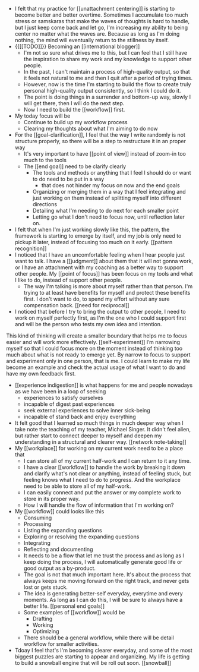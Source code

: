 - I felt that my practice for [[unattachment centering]] is starting to become better and better overtime. Sometimes I accumulate too much stress or samskaras that make the waves of thoughts is hard to handle, but I just keep come back and let go, I'm increasing my ability to being center no matter what the waves are. Because as long as I'm doing nothing, the mind will eventually return to the stillness by itself.
- {{[[TODO]]}} Becoming an [[international blogger]]
    - I'm not so sure what drives me to this, but I can feel that I still have the inspiration to share my work and my knowledge to support other people.
    - In the past, I can't maintain a process of high-quality output, so that it feels not natural to me and then I quit after a period of trying times.
    - However, now is the time I'm starting to build the flow to create truly personal high-quality output consistently, so I think I could do it.
    - The point is doing things in a surrender and bottom-up way, slowly I will get there, then I will do the next step. 
    - Now I need to build the [[workflow]] first.
- My today focus will be
    - Continue to build up my workflow process
    - Clearing my thoughts about what I'm aiming to do now
- For the [[goal-clarification]], I feel that the way I write randomly is not structure properly, so there will be a step to restructure it in an proper way
    - It's very important to have [[point of view]] instead of zoom-in too much to the tools 
    - The [[end goal]] need to be clarify clearly
        - The tools and methods or anything that I feel I should do or want to do need to be put in a way 
            - that does not hinder my focus on now and the end goals
        - Organizing or merging them in a way that I feel integrating and just working on them instead of splitting myself into different directions
        - Detailing what I'm needing to do next for each smaller point
        - Letting go what I don't need to focus now, until reflection later on.
- I felt that when I'm just working slowly like this, the pattern, the framework is starting to emerge by itself, and my job is only need to pickup it later, instead of focusing too much on it early. [[pattern recognition]]
- I noticed that I have an uncomfortable feeling when I hear people just want to talk. I have a [[judgment]] about them that it will not gonna work, or I have an attachment with my coaching as a better way to support other people. My [[point of focus]] has been focus on my tools and what I like to do, instead of support other people.
    - The way I'm talking is more about myself rather than that person. I'm trying to at least have benefits for myself and protect these benefits first. I don't want to do, to spend my effort without any sure compensation back. [[need for reciprocal]]
- I noticed that before I try to bring the output to other people, I need to work on myself perfectly first, as I'm the one who I could support first and will be the person who tests my own idea and intention. 

This kind of thinking will create a smaller boundary that helps me to focus easier and will work more effectively. [[self-experiment]] I’m narrowing myself so that I could focus more on the moment instead of thinking too much about what is not ready to emerge yet. By narrow to focus to support and experiment only in one person, that is me. I could learn to make my life become an example and check the actual usage of what I want to do and have my own feedback first. 
- [[experience indigestion]] is what happens for me and people nowadays as we have been in a loop of seeking
    - experiences to satisfy ourselves
    - incapable of digest past experiences
    - seek external experiences to solve inner sick-being
    - incapable of stand back and enjoy everything
- It felt good that I learned so much things in much deeper way when I take note the teaching of my teacher, Michael Singer. It didn't feel alien, but rather start to connect deeper to myself and deepen my understanding in a structural and clearer way. [[network note-taking]]
- My [[workplace]] for working on my current work need to be a place that
    - I can store all of my current half-work and I can return to it any time.
    - I have a clear [[workflow]] to handle the work by breaking it down and clarify what's not clear or anything, instead of feeling stuck, but feeling knows what I need to do to progress. And the workplace need to be able to store all of my half-work.
    - I can easily connect and put the answer or my complete work to store in its proper way.
    - How I will handle the flow of information that I'm working on?
- My [[workflow]] could looks like this
    - Consuming
    - Processing
    - Listing the expanding questions
    - Exploring or resolving the expanding questions
    - Integrating
    - Reflecting and documenting
    - It needs to be a flow that let me trust the process and as long as I keep doing the process, I will automatically generate good life or good output as a by-product.
    - The goal is not that much important here. It's about the process that always keeps me moving forward on the right track, and never gets lost or gets stuck.
    - The idea is generating better-self everyday, everytime and every moments. As long as I can do this, I will be sure to always have a better life. [[personal end goals]]
    - Some examples of [[workflow]] would be
        - Drafting
        - Working
        - Optimizing
    - There should be a general workflow, while there will be detail workflow for smaller activities.
- Tdoay I feel that's I'm becoming clearer everyday, and some of the most biggest puzzles are starting to appear and organizing. My life is getting to build a snowball engine that will be roll out soon. [[snowball]]
